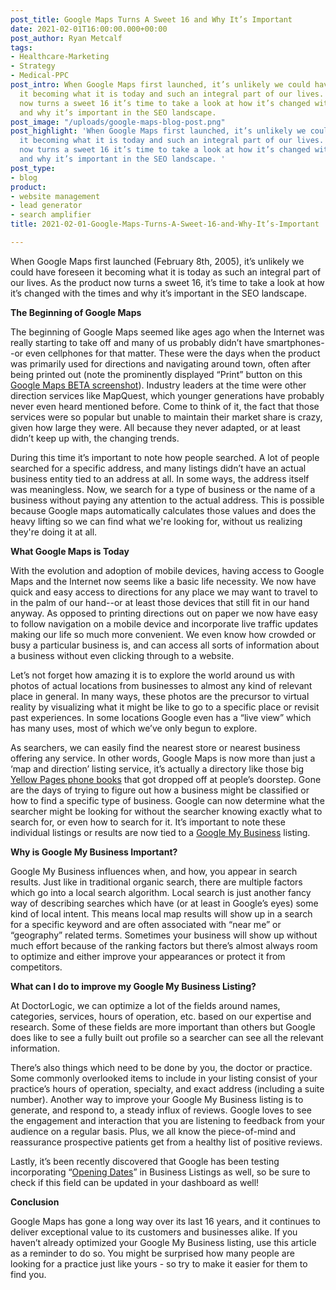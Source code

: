 ```yaml
---
post_title: Google Maps Turns A Sweet 16 and Why It’s Important
date: 2021-02-01T16:00:00.000+00:00
post_author: Ryan Metcalf
tags:
- Healthcare-Marketing
- Strategy
- Medical-PPC
post_intro: When Google Maps first launched, it’s unlikely we could have foreseen
  it becoming what it is today and such an integral part of our lives. As the product
  now turns a sweet 16 it’s time to take a look at how it’s changed with the times
  and why it’s important in the SEO landscape.
post_image: "/uploads/google-maps-blog-post.png"
post_highlight: 'When Google Maps first launched, it’s unlikely we could have foreseen
  it becoming what it is today and such an integral part of our lives. As the product
  now turns a sweet 16 it’s time to take a look at how it’s changed with the times
  and why it’s important in the SEO landscape. '
post_type:
- blog
product:
- website management
- lead generator
- search amplifier
title: 2021-02-01-Google-Maps-Turns-A-Sweet-16-and-Why-It’s-Important

---
```

When Google Maps first launched (February 8th, 2005), it’s unlikely we could have foreseen it becoming what it is today as such an integral part of our lives. As the product now turns a sweet 16, it’s time to take a look at how it’s changed with the times and why it’s important in the SEO landscape.

**The Beginning of Google Maps**

The beginning of Google Maps seemed like ages ago when the Internet was really starting to take off and many of us probably didn’t have smartphones--or even cellphones for that matter. These were the days when the product was primarily used for directions and navigating around town, often after being printed out (note the prominently displayed “Print” button on this [Google Maps BETA screenshot](https://www.researchgate.net/figure/Google-Maps-BETA-in-2005-website-Source_fig1_333566718)). Industry leaders at the time were other direction services like MapQuest, which younger generations have probably never even heard mentioned before. Come to think of it, the fact that those services were so popular but unable to maintain their market share is crazy, given how large they were. All because they never adapted, or at least didn’t keep up with, the changing trends.

During this time it’s important to note how people searched. A lot of people searched for a specific address, and many listings didn’t have an actual business entity tied to an address at all. In some ways, the address itself was meaningless. Now, we search for a type of business or the name of a business without paying any attention to the actual address. This is possible because Google maps automatically calculates those values and does the heavy lifting so we can find what we're looking for, without us realizing they're doing it at all.

**What Google Maps is Today**

With the evolution and adoption of mobile devices, having access to Google Maps and the Internet now seems like a basic life necessity. We now have quick and easy access to directions for any place we may want to travel to in the palm of our hand--or at least those devices that still fit in our hand anyway. As opposed to printing directions out on paper we now have easy to follow navigation on a mobile device and incorporate live traffic updates making our life so much more convenient. We even know how crowded or busy a particular business is, and can access all sorts of information about a business without even clicking through to a website.

Let’s not forget how amazing it is to explore the world around us with photos of actual locations from businesses to almost any kind of relevant place in general. In many ways, these photos are the precursor to virtual reality by visualizing what it might be like to go to a specific place or revisit past experiences. In some locations Google even has a “live view” which has many uses, most of which we’ve only begun to explore.

As searchers, we can easily find the nearest store or nearest business offering any service. In other words, Google Maps is now more than just a ‘map and direction’ listing service, it’s actually a directory like those big [Yellow Pages phone books](https://en.wikipedia.org/wiki/Yellow_pages) that got dropped off at people’s doorstep. Gone are the days of trying to figure out how a business might be classified or how to find a specific type of business. Google can now determine what the searcher might be looking for without the searcher knowing exactly what to search for, or even how to search for it. It’s important to note these individual listings or results are now tied to a [Google My Business](https://www.google.com/business/) listing.

**Why is Google My Business Important?**

Google My Business influences when, and how, you appear in search results. Just like in traditional organic search, there are multiple factors which go into a local search algorithm. Local search is just another fancy way of describing searches which have (or at least in Google’s eyes) some kind of local intent. This means local map results will show up in a search for a specific keyword and are often associated with “near me” or “geography” related terms. Sometimes your business will show up without much effort because of the ranking factors but there’s almost always room to optimize and either improve your appearances or protect it from competitors.

**What can I do to improve my Google My Business Listing?**

At DoctorLogic, we can optimize a lot of the fields around names, categories, services, hours of operation, etc. based on our expertise and research. Some of these fields are more important than others but Google does like to see a fully built out profile so a searcher can see all the relevant information.

There’s also things which need to be done by you, the doctor or practice. Some commonly overlooked items to include in your listing consist of your practice’s hours of operation, specialty, and exact address (including a suite number). Another way to improve your Google My Business listing is to generate, and respond to, a steady influx of reviews. Google loves to see the engagement and interaction that you are listening to feedback from your audience on a regular basis. Plus, we all know the piece-of-mind and reassurance prospective patients get from a healthy list of positive reviews.

Lastly, it’s been recently discovered that Google has been testing incorporating “[Opening Dates](https://localu.org/google-is-testing-opening-dates-in-the-local-packs/)” in Business Listings as well, so be sure to check if this field can be updated in your dashboard as well!

**Conclusion**

Google Maps has gone a long way over its last 16 years, and it continues to deliver exceptional value to its customers and businesses alike. If you haven’t already optimized your Google My Business listing, use this article as a reminder to do so. You might be surprised how many people are looking for a practice just like yours - so try to make it easier for them to find you.